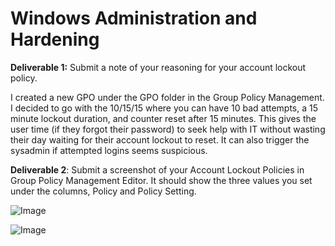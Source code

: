 # Windows Administration and Hardening

**Deliverable 1:** Submit a note of your reasoning for your account lockout policy.

I created a new GPO under the GPO folder in the Group Policy Management. I decided to go with the 10/15/15 where you can have 10 bad attempts, a 15 minute lockout duration, and counter reset after 15 minutes. This gives the user time (if they forgot their password) to seek help with IT without wasting their day waiting for their account lockout to reset. It can also trigger the sysadmin if attempted logins seems suspicious.

**Deliverable 2**: Submit a screenshot of your Account Lockout Policies in Group Policy Management Editor. It should show the three values you set under the columns, Policy and Policy Setting.

![Image](https://github.com/criscollazos/ucla-cybersecurity-assignments/blob/master/images/windows1.png)



![Image](https://github.com/criscollazos/ucla-cybersecurity-assignments/blob/master/images/windows2.png)


